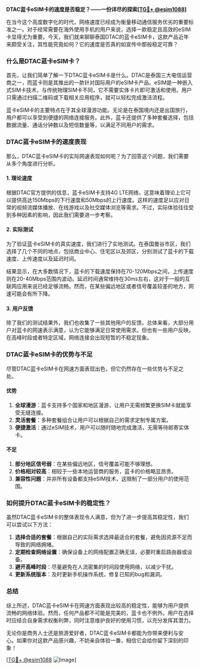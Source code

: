 **DTAC蓝卡eSIM卡的速度是否稳定？——一份详尽的探索[[TG💪+ @esim1088](https://t.me/s/esim1088)]**

在当今这个高度数字化的时代，网络速度已经成为衡量移动通信服务优劣的重要标准之一。对于经常需要在海外使用手机的用户来说，选择一款稳定且高效的eSIM卡显得尤为重要。今天，我们就来聊聊泰国DTAC的蓝卡eSIM卡，这款产品近年来颇受关注，其性能究竟如何？它的速度是否真的如宣传中那般稳定可靠？

### 什么是DTAC蓝卡eSIM卡？

首先，让我们简单了解一下DTAC蓝卡eSIM卡是什么。DTAC是泰国三大电信运营商之一，而蓝卡则是其推出的一款针对国际用户的eSIM卡产品。eSIM是一种嵌入式SIM卡技术，与传统物理SIM卡不同，它不需要实体卡片即可激活和使用。用户只需通过扫描二维码或下载相关应用程序，就可以轻松完成激活流程。

蓝卡eSIM卡的主要特点在于其全球漫游功能。无论是在泰国境内还是出国旅行，用户都可以享受到便捷的网络连接服务。此外，蓝卡还提供了多种套餐选择，包括数据流量、通话分钟数以及短信数量等，以满足不同用户的需求。

### DTAC蓝卡eSIM卡的速度表现

那么，DTAC蓝卡eSIM卡的实际网速表现如何呢？为了回答这个问题，我们需要从多个角度进行分析。

#### 1. 理论速度

根据DTAC官方提供的信息，蓝卡eSIM卡支持4G LTE网络，这意味着理论上它可以提供高达150Mbps的下行速度和50Mbps的上行速度。这样的速度足以应对日常的视频流媒体播放、在线游戏以及社交媒体浏览等需求。不过，实际体验往往受到多种因素的影响，因此我们需要进一步考察。

#### 2. 实际测试

为了验证蓝卡eSIM卡的真实速度，我们进行了实地测试。在泰国曼谷市区，我们选择了几个不同的地点，包括商业中心、住宅区以及郊区，分别测试了蓝卡的下载速度、上传速度以及延迟时间。

结果显示，在大多数情况下，蓝卡的下载速度保持在70-120Mbps之间，上传速度则在20-40Mbps范围内波动。延迟时间通常维持在30ms左右，这对于一般的互联网应用来说已经足够流畅。然而，在某些偏远地区或者信号覆盖较差的地方，网速可能会有所下降。

#### 3. 用户反馈

除了我们的测试结果外，我们也收集了一些其他用户的反馈。总体来看，大部分用户对蓝卡的网速表示满意，认为它能够满足日常使用需求。但也有一些用户反映，在高峰时段或者特定区域，网络连接会出现短暂的不稳定现象。

### DTAC蓝卡eSIM卡的优势与不足

尽管DTAC蓝卡eSIM卡在网速方面表现出色，但它仍然存在一些优势与不足之处。

#### 优势

1. **全球漫游**：蓝卡支持多个国家和地区漫游，让用户无需频繁更换SIM卡就能享受无缝连接。
2. **灵活套餐**：多种套餐组合让用户可以根据自己的需求定制专属方案。
3. **便捷激活**：通过eSIM技术，用户可以随时随地完成激活，无需等待邮寄实体卡。

#### 不足

1. **部分地区信号弱**：在某些偏远地区，信号覆盖可能不够理想。
2. **价格相对较高**：相较于一些本地运营商的服务，蓝卡的价格略显昂贵。
3. **兼容性问题**：并非所有设备都支持eSIM技术，这限制了一部分用户的使用范围。

### 如何提升DTAC蓝卡eSIM卡的稳定性？

虽然DTAC蓝卡eSIM卡的整体表现令人满意，但为了进一步提高其稳定性，我们可以尝试以下方法：

1. **选择合适的套餐**：根据自己的实际需求选择最适合的套餐，避免因资源不足而导致的网络拥堵。
2. **定期检查网络设置**：确保设备上的网络配置正确无误，必要时重启路由器或设备。
3. **避开高峰时段**：尽量避免在人流密集的时间段使用网络，以减少干扰。
4. **更新系统版本**：及时更新手机操作系统，修复已知的bug和漏洞。

### 总结

综上所述，DTAC蓝卡eSIM卡在网速方面表现出较高的稳定性，能够为用户提供流畅的网络体验。然而，任何产品都不可能是完美的，蓝卡也不例外。用户在选择时应结合自身需求权衡利弊，同时注意维护良好的使用习惯，以充分发挥其潜力。

无论你是商务人士还是旅游爱好者，DTAC蓝卡eSIM卡都能为你带来便利与安心。如果你对这款产品感兴趣，不妨亲自体验一番，相信它会给你留下深刻的印象！

[[TG💪+ @esim1088](https://t.me/s/esim1088) ![Image](https://i.postimg.cc/4NQfJmqS/Snipaste-2025-05-13-00-14-12.png)]